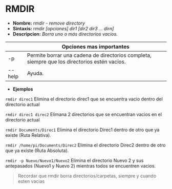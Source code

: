 # RMDIR
* **Nombre:** _rmdir - remove directory_
* **Sintaxis:** rmdir  _[opciones] dir1 [dir2 dir3 ... dirn]_
* **Descripcion:** _Borra uno o más directorios vacios._

||Opciones mas importantes| 
| --------- | --------- |
| -p|Permite borrar una cadena de directorios completa, siempre que los directorios estén vacíos.| 
| --help|Ayuda.|
 

* **Ejemplos**

```rmdir direc1``` Elimina el directorio direc1 que se encuentra vacio dentro del directorio actual

```rmdir direc1 direc2``` Elimana 2 directorios que se encuentran vacios en el directorio actual

```rmdir Documents/Direc1``` Elimina el directorio Direc1 dentro de otro que ya existe (Ruta Relativa).

```rmdir /home/pi/Documents/Direc2``` Elimina el directorio Direc2 dentro de otro que ya existe (Ruta Absoluta).

```rmdir -p Nuevo/Nuevo1/Nuevo2``` Elimina el directorio Nuevo 2 y sus antepasados (Nuevo1 y Nuevo 2) mientras todos se encuentren vacios.

>Recordar que rmdir borra directorios/carpetas, siempre y cuando esten vacias 
